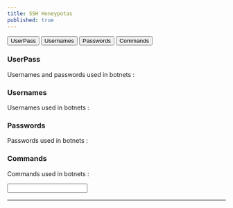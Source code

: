 ```yaml
---
title: SSH Honeypotas
published: true
---
```

<button class="tablink" onclick="openPage('UserPass', this)">UserPass</button>
<button class="tablink" onclick="openPage('Usernames', this)">Usernames</button>
<button class="tablink" onclick="openPage('Passwords', this)">Passwords</button>
<button class="tablink" onclick="openPage('Commands', this)">Commands</button>

<div id="UserPass" class="tabcontent">
	<h3>UserPass</h3>
	<p>Usernames and passwords used in botnets :</p>
</div>

<div id="Usernames" class="tabcontent">
	<h3>Usernames</h3>
	<p>Usernames used in botnets :</p>
</div>

<div id="Passwords" class="tabcontent">
	<h3>Passwords</h3>
	<p>Passwords used in botnets :</p> 
</div>

<div id="Commands" class="tabcontent">
	<h3>Commands</h3>
	<p>Commands used in botnets :</p> 
</div>

<input type="text" id="textbox">
<table id="table" border="1"></table>

<script>
	var PopUserpass, PopUsername, PopPassword, Commands, IpWordlist;
	var OpenedTab;
	var textbox = document.getElementById("textbox");
	var table = document.getElementById("table");

	function OnTextBoxChange() {
		var list;
		if(OpenedTab == 0) {
			list = PopUserpass;
		}
		else if(OpenedTab == 1) {
			list = PopUsername;
		}
		else if(OpenedTab == 2) {
			list = PopPassword;
		}
		else if(OpenedTab == 3) {
			list = Commands;
		}
		else if(OpenedTab == 4) {
			list = IpWordlist;
		}

		while (table.firstChild) {
			table.removeChild(table.firstChild);
		}
		if(textbox.value!="") {
			var maxResults = 50;
			for(var k in list) {
				if(k.startsWith(textbox.value)) {
					var tr = document.createElement('tr');   

					var td1 = document.createElement('td');
					var td2 = document.createElement('td');

					var text1 = document.createTextNode(k);
					var text2 = document.createTextNode(list[k]);

					td1.appendChild(text1);
					td2.appendChild(text2);
					
					tr.appendChild(td1);
					tr.appendChild(td2);

					table.appendChild(tr);
					if(maxResults > 0){
						maxResults--;
					}
					else{
						break;
					}
				}
			}
		}
	}


	function LoadJsonFiles() {
		var xmlhttp = new XMLHttpRequest();
		xmlhttp.onreadystatechange = function() {
			if (this.readyState == 4 && this.status == 200) {
				PopUserpass = JSON.parse(this.responseText);
			}		
		};
		xmlhttp.open("GET", "https://raw.githubusercontent.com/tomasvanagas/S-in-IOT-stands-for-security/master/cowrie/PopUserpass.json", true);
		xmlhttp.send();

		var xmlhttp1 = new XMLHttpRequest();
		xmlhttp1.onreadystatechange = function() {
			if (this.readyState == 4 && this.status == 200) {
				PopUsername = JSON.parse(this.responseText);
			}		
		};
		xmlhttp1.open("GET", "https://raw.githubusercontent.com/tomasvanagas/S-in-IOT-stands-for-security/master/cowrie/PopUsername.json", true);
		xmlhttp1.send();    

		var xmlhttp2 = new XMLHttpRequest();
		xmlhttp2.onreadystatechange = function() {
			if (this.readyState == 4 && this.status == 200) {
				PopPassword = JSON.parse(this.responseText);
			}		
		};
		xmlhttp2.open("GET", "https://raw.githubusercontent.com/tomasvanagas/S-in-IOT-stands-for-security/master/cowrie/PopPassword.json", true);
		xmlhttp2.send();

		var xmlhttp3 = new XMLHttpRequest();
		xmlhttp3.onreadystatechange = function() {
			if (this.readyState == 4 && this.status == 200) {
				Commands = JSON.parse(this.responseText);
			}		
		};
		xmlhttp3.open("GET", "https://raw.githubusercontent.com/tomasvanagas/S-in-IOT-stands-for-security/master/cowrie/Commands.json", true);
		xmlhttp3.send();

		var xmlhttp4 = new XMLHttpRequest();
		xmlhttp4.onreadystatechange = function() {
			if (this.readyState == 4 && this.status == 200) {
				IpWordlist = JSON.parse(this.responseText);
			}		
		};
		xmlhttp4.open("GET", "https://raw.githubusercontent.com/tomasvanagas/S-in-IOT-stands-for-security/master/cowrie/ipWordlist.json", true);
		xmlhttp4.send();
	}


	function openPage(pageName, elmnt) {
		var i, tabcontent, tablinks;
		tabcontent = document.getElementsByClassName("tabcontent");
		for (i = 0; i < tabcontent.length; i++) {
			tabcontent[i].style.display = "none";
		}
		if(pageName=="UserPass") {
			OpenedTab = 0;
		}
		else if(pageName=="Usernames") {
			OpenedTab = 1;
		}
		else if(pageName=="Passwords") {
			OpenedTab = 2;
		}
		else if(pageName=="Commands") {
			OpenedTab = 3;
		}
		document.getElementById(pageName).style.display = "block";
		document.getElementById('textbox').value = "";
		OnTextBoxChange();
	}

	openPage('UserPass', this, 'red');
	LoadJsonFiles();
	document.getElementById("textbox").addEventListener('input', OnTextBoxChange);
</script>
